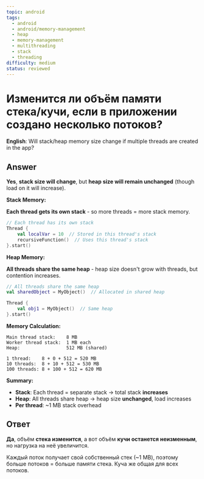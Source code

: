 ```yaml
---
topic: android
tags:
  - android
  - android/memory-management
  - heap
  - memory-management
  - multithreading
  - stack
  - threading
difficulty: medium
status: reviewed
---
```


# Изменится ли объём памяти стека/кучи, если в приложении создано несколько потоков?

**English**: Will stack/heap memory size change if multiple threads are created in the app?

## Answer

**Yes**, **stack size will change**, but **heap size will remain unchanged** (though load on it will increase).

**Stack Memory:**

**Each thread gets its own stack** - so more threads = more stack memory.

```kotlin
// Each thread has its own stack
Thread {
    val localVar = 10  // Stored in this thread's stack
    recursiveFunction()  // Uses this thread's stack
}.start()
```

**Heap Memory:**

**All threads share the same heap** - heap size doesn't grow with threads, but contention increases.

```kotlin
// All threads share the same heap
val sharedObject = MyObject()  // Allocated in shared heap

Thread {
    val obj1 = MyObject()  // Same heap
}.start()
```

**Memory Calculation:**

```
Main thread stack:    8 MB
Worker thread stack:  1 MB each
Heap:                 512 MB (shared)

1 thread:    8 + 0 + 512 = 520 MB
10 threads:  8 + 10 + 512 = 530 MB
100 threads: 8 + 100 + 512 = 620 MB
```

**Summary:**

- **Stack**: Each thread = separate stack → total stack **increases**
- **Heap**: All threads share heap → heap size **unchanged**, load increases
- **Per thread**: ~1 MB stack overhead

## Ответ

**Да**, объём **стека изменится**, а вот объём **кучи останется неизменным**, но нагрузка на неё увеличится.

Каждый поток получает свой собственный стек (~1 MB), поэтому больше потоков = больше памяти стека. Куча же общая для всех потоков.


